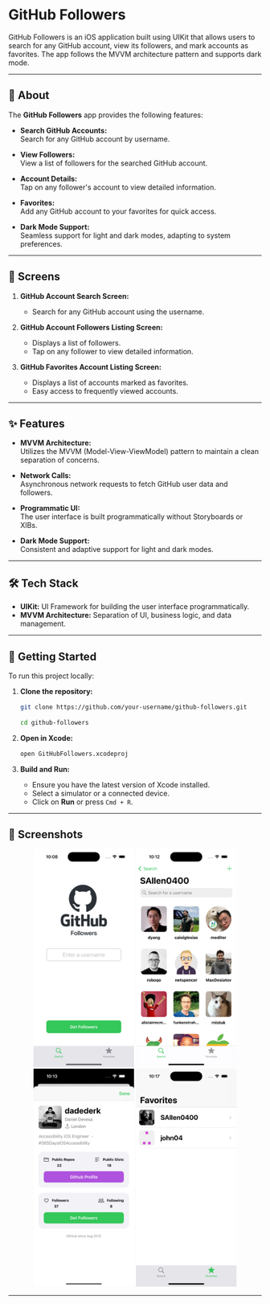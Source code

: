 # GitHub Followers

GitHub Followers is an iOS application built using UIKit that allows users to search for any GitHub account, view its followers, and mark accounts as favorites. 
The app follows the MVVM architecture pattern and supports dark mode.

---

## 📖 About

The **GitHub Followers** app provides the following features:

- **Search GitHub Accounts:**  
  Search for any GitHub account by username.

- **View Followers:**  
  View a list of followers for the searched GitHub account.

- **Account Details:**  
  Tap on any follower's account to view detailed information.

- **Favorites:**  
  Add any GitHub account to your favorites for quick access.

- **Dark Mode Support:**  
  Seamless support for light and dark modes, adapting to system preferences.

---

## 📱 Screens

1. **GitHub Account Search Screen:**  
   - Search for any GitHub account using the username.

2. **GitHub Account Followers Listing Screen:**  
   - Displays a list of followers.
   - Tap on any follower to view detailed information.

3. **GitHub Favorites Account Listing Screen:**  
   - Displays a list of accounts marked as favorites.
   - Easy access to frequently viewed accounts.

---

## ✨ Features

- **MVVM Architecture:**  
  Utilizes the MVVM (Model-View-ViewModel) pattern to maintain a clean separation of concerns.

- **Network Calls:**  
  Asynchronous network requests to fetch GitHub user data and followers.

- **Programmatic UI:**  
  The user interface is built programmatically without Storyboards or XIBs.

- **Dark Mode Support:**  
  Consistent and adaptive support for light and dark modes.

---

## 🛠️ Tech Stack

- **UIKit:** UI Framework for building the user interface programmatically.
- **MVVM Architecture:** Separation of UI, business logic, and data management.

---

## 🚀 Getting Started

To run this project locally:

1. **Clone the repository:**
    ```bash
    git clone https://github.com/your-username/github-followers.git
    ```

     ```bash
    cd github-followers
    ```

2. **Open in Xcode:**
    ```bash
    open GitHubFollowers.xcodeproj
    ```

3. **Build and Run:**  
   - Ensure you have the latest version of Xcode installed.
   - Select a simulator or a connected device.
   - Click on **Run** or press `Cmd + R`.

---

## 📸 Screenshots

<p align="center">
  <img src="Screenshots/GHFollowerMainScreen.png" alt="GitHub Favorites Account Listing Screen" width="200">  
  <img src="Screenshots/GHFollowers Screen.png" alt="GitHub Account Followers Listing Screen" width="200">
  <img src="Screenshots/GHFollower Profile.png" alt="GitHub Account Followers Listing Screen" width="200">
    <img src="Screenshots/GHFollower Favorites.png" alt="GitHub Account Search Screen" width="200">
</p>

---
